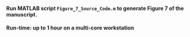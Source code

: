 #### Run MATLAB script <code>Figure_7_Source_Code.m</code> to generate Figure 7 of the manuscript. 
#### Run-time: up to 1 hour on a multi-core workstation
